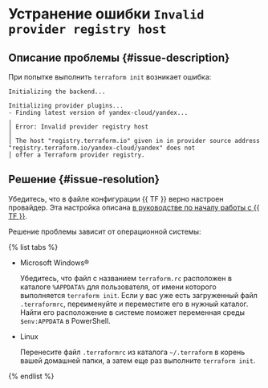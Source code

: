 # Устранение ошибки `Invalid provider registry host`


## Описание проблемы {#issue-description}

При попытке выполнить `terraform init` возникает ошибка:
```
Initializing the backend...

Initializing provider plugins...
- Finding latest version of yandex-cloud/yandex...
╷
│ Error: Invalid provider registry host
│ 
│ The host "registry.terraform.io" given in in provider source address "registry.terraform.io/yandex-cloud/yandex" does not
│ offer a Terraform provider registry.
```

## Решение {#issue-resolution}

Убедитесь, что в файле конфигурации {{ TF }} верно настроен провайдер. Эта настройка описана [в руководстве по началу работы с {{ TF }}](../../../tutorials/infrastructure-management/terraform-quickstart.md#configure-provider).

Решение проблемы зависит от операционной системы:

{% list tabs %}

- Microsoft Windows®

  Убедитесь, что файл с названием `terraform.rc` расположен в каталоге `%APPDATA%` для пользователя, от имени которого выполняется `terraform init`. Если у вас уже есть загруженный файл `.terraformrc`, переименуйте и переместите его в нужный каталог. Найти его расположение в системе поможет переменная среды `$env:APPDATA` в PowerShell.

- Linux

  Перенесите файл `.terraformrc` из каталога `~/.terraform` в корень вашей домашней папки, а затем еще раз выполните `terraform init`.

{% endlist %}
